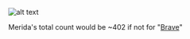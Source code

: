 ![alt text]( "https://github.com/dwcoates/family_names/blob/master/MeridaArlissDodge.png")

Merida's total count would be ~402 if not for "[Brave](https://en.wikipedia.org/wiki/Brave_(2012_film))"
